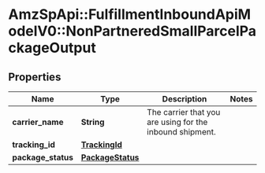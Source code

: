 # AmzSpApi::FulfillmentInboundApiModelV0::NonPartneredSmallParcelPackageOutput

## Properties
Name | Type | Description | Notes
------------ | ------------- | ------------- | -------------
**carrier_name** | **String** | The carrier that you are using for the inbound shipment. | 
**tracking_id** | [**TrackingId**](TrackingId.md) |  | 
**package_status** | [**PackageStatus**](PackageStatus.md) |  | 

